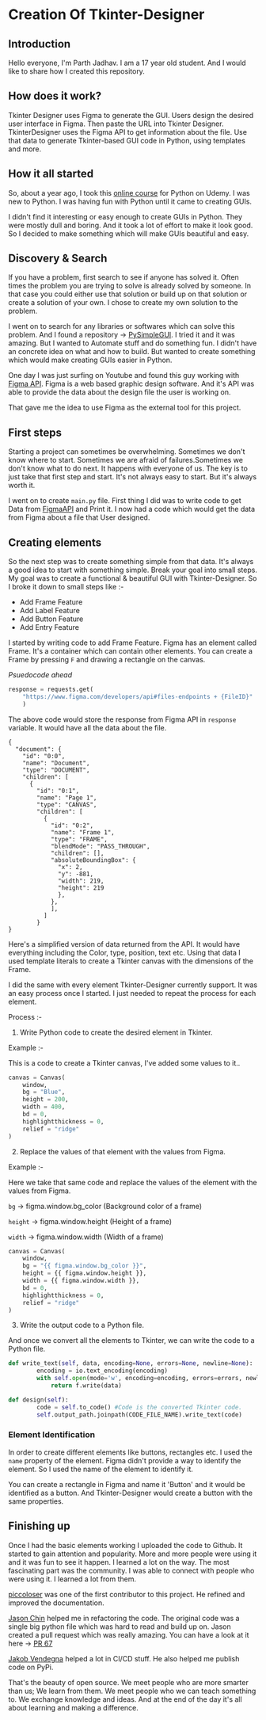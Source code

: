 # Creation Of Tkinter-Designer

## Introduction

 Hello everyone, I'm Parth Jadhav. I am a 17 year old student. And I would like to share how I created this repository.

## How does it work?

 Tkinter Designer uses Figma to generate the GUI. Users design the desired user interface in Figma. Then paste the URL into Tkinter Designer. TkinterDesigner uses the Figma API to get information about the file. Use that data to generate Tkinter-based GUI code in Python, using templates and more.

## How it all started

So, about a year ago, I took this [online course](https://www.udemy.com/course/100-days-of-code) for Python on Udemy. I was new to Python. I was having fun with Python until it came to creating GUIs.

I didn't find it interesting or easy enough to create GUIs in Python. They were mostly dull and boring. And it took a lot of effort to make it look good. So I decided to make something which will make GUIs beautiful and easy.

## Discovery & Search

If you have a problem, first search to see if anyone has solved it. Often times the problem you are trying to solve is already solved by someone. In that case you could either use that solution or build up on that solution or create a solution of your own. I chose to create my own solution to the problem.

I went on to search for any libraries or softwares which can solve this problem. And I found a repository -> [PySimpleGUI](https://github.com/PySimpleGUI/PySimpleGUI). I tried it and it was amazing. But I wanted to Automate stuff and do something fun. I didn't have an concrete idea on what and how to build. But wanted to create something which would make creating GUIs easier in Python.

One day I was just surfing on Youtube and found this guy working with [Figma API](https://www.figma.com/developers/api). Figma is a web based graphic design software. And it's API was able to provide the data about the design file the user is working on.

That gave me the idea to use Figma as the external tool for this project.

## First steps

Starting a project can sometimes be overwhelming. Sometimes we don't know where to start. Sometimes we are afraid of failures.Sometimes we don't know what to do next. It happens with everyone of us. The key is to just take that first step and start. It's not always easy to start. But it's always worth it.

I went on to create `main.py` file. First thing I did was to write code to get Data from [FigmaAPI](https://www.figma.com/developers/api) and Print it. I now had a code which would get the data from Figma about a file that User designed.

## Creating elements

So the next step was to create something simple from that data. It's always a good idea to start with something simple. Break your goal into small steps. My goal was to create a functional & beautiful GUI with Tkinter-Designer. So I broke it down to small steps like :-

- Add Frame Feature
- Add Label Feature
- Add Button Feature
- Add Entry Feature

I started by writing code to add Frame Feature. Figma has an element called Frame. It's a container which can contain other elements. You can create a Frame by pressing `F` and drawing a rectangle on the canvas.

_Psuedocode ahead_

```python
response = requests.get(
    "https://www.figma.com/developers/api#files-endpoints + {FileID}"
    )
```

The above code would store the response from Figma API in `response` variable. It would have all the data about the file.

```
{
  "document": {
    "id": "0:0",
    "name": "Document",
    "type": "DOCUMENT",
    "children": [
      {
        "id": "0:1",
        "name": "Page 1",
        "type": "CANVAS",
        "children": [
          {
            "id": "0:2",
            "name": "Frame 1",
            "type": "FRAME",
            "blendMode": "PASS_THROUGH",
            "children": [],
            "absoluteBoundingBox": {
              "x": 2,
              "y": -881,
              "width": 219,
              "height": 219
              },
            },
            ],
          ]
        }
}
```

Here's a simplified version of data returned from the API. It would have everything including the Color, type, position, text etc. Using that data I used template literals to create a Tkinter canvas with the dimensions of the Frame.

I did the same with every element Tkinter-Designer currently support. It was an easy process once I started. I just needed to repeat the process for each element.

Process :-

1. Write Python code to create the desired element in Tkinter.

Example :-

This is a code to create a Tkinter canvas, I've added some values to it..

```python
canvas = Canvas(
    window,
    bg = "Blue",
    height = 200,
    width = 400,
    bd = 0,
    highlightthickness = 0,
    relief = "ridge"
)
```

2. Replace the values of that element with the values from Figma.

Example :-

Here we take that same code and replace the values of the element with the values from Figma.

`bg` -> figma.window.bg_color (Background color of a frame)

`height` -> figma.window.height (Height of a frame)

`width` -> figma.window.width (Width of a frame)

```python
canvas = Canvas(
    window,
    bg = "{{ figma.window.bg_color }}",
    height = {{ figma.window.height }},
    width = {{ figma.window.width }},
    bd = 0,
    highlightthickness = 0,
    relief = "ridge"
)
```

3. Write the output code to a Python file.

And once we convert all the elements to Tkinter, we can write the code to a Python file.

```python
def write_text(self, data, encoding=None, errors=None, newline=None):
        encoding = io.text_encoding(encoding)
        with self.open(mode='w', encoding=encoding, errors=errors, newline=newline) as f:
            return f.write(data)

def design(self):
        code = self.to_code() #Code is the converted Tkinter code. 
        self.output_path.joinpath(CODE_FILE_NAME).write_text(code)
```

### Element Identification

In order to create different elements like buttons, rectangles etc. I used the `name` property of the element. Figma didn't provide a way to identify the element. So I used the name of the element to identify it.

You can create a rectangle in Figma and name it 'Button' and it would be identified as a button. And Tkinter-Designer would create a button with the same properties.

## Finishing up

Once I had the basic elements working I uploaded the code to Github. It started to gain attention and popularity. More and more people were using it and it was fun to see it happen. I learned a lot on the way. The most fascinating part was the community. I was able to connect with people who were using it. I learned a lot from them.

[piccoloser](https://github.com/piccoloser) was one of the first contributor to this project. He refined and improved the documentation.

[Jason Chin](https://github.com/jrobchin) helped me in refactoring the code. The original code was a single big python file which was hard to read and build up on. Jason created a pull request which was really amazing. You can have a look at it here -> [PR 67](https://github.com/ParthJadhav/Tkinter-Designer/pull/67)

[Jakob Vendegna](https://github.com/jvendegna) helped a lot in CI/CD stuff. He also helped me publish code on PyPi.

That's the beauty of open source. We meet people who are more smarter than us; We learn from them. We meet people who we can teach something to. We exchange knowledge and ideas. And at the end of the day it's all about learning and making a difference.
